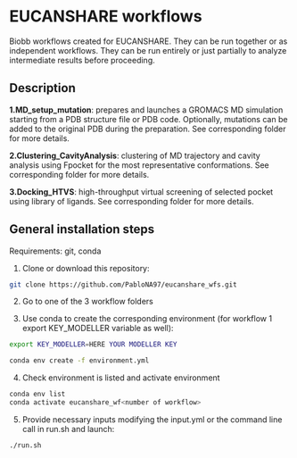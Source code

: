 # EUCANSHARE workflows

Biobb workflows created for EUCANSHARE. They can be run together or as independent workflows. They can be run entirely or just partially to analyze intermediate results before proceeding.

## Description

**1.MD_setup_mutation**: prepares and launches a GROMACS MD simulation starting from a PDB structure file or PDB code. Optionally, mutations can be added to the original PDB during the preparation. See corresponding folder for more details.

**2.Clustering_CavityAnalysis**: clustering of MD trajectory and cavity analysis using Fpocket for the most representative conformations. See corresponding folder for more details.

**3.Docking_HTVS**: high-throughput virtual screening of selected pocket using library of ligands. See corresponding folder for more details.

## General installation steps

Requirements: git, conda

1. Clone or download this repository:

```bash
git clone https://github.com/PabloNA97/eucanshare_wfs.git
```

2. Go to one of the 3 workflow folders

3. Use conda to create the corresponding environment (for workflow 1 export KEY_MODELLER variable as well):

```bash
export KEY_MODELLER=HERE YOUR MODELLER KEY
```

```bash
conda env create -f environment.yml
```

4. Check environment is listed and activate environment

```bash
conda env list
conda activate eucanshare_wf<number of workflow>
```

5. Provide necessary inputs modifying the input.yml or the command line call in run.sh and launch:

```bash
./run.sh
```
